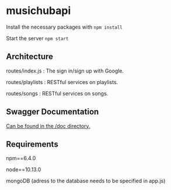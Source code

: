 # musichubapi

Install the necessary packages with
```npm install```

Start the server
```npm start```

## Architecture

routes/index.js : The sign in/sign up with Google.

routes/playlists : RESTful services on playlists.

routes/songs : RESTful services on songs.

## Swagger Documentation

[Can be found in the /doc directory.](https://github.com/kfontain/musichubapi/blob/master/doc/swagger.yml)

## Requirements

npm==6.4.0

node==10.13.0

mongoDB (adress to the database needs to be specified in app.js)
